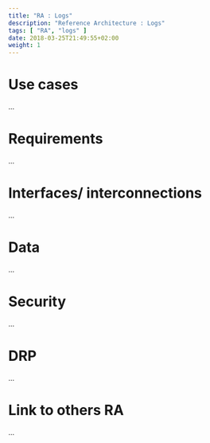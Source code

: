 ```yaml
---
title: "RA : Logs"
description: "Reference Architecture : Logs"
tags: [ "RA", "logs" ]
date: 2018-03-25T21:49:55+02:00
weight: 1
---
```

# Use cases

...

# Requirements

...

# Interfaces/ interconnections 

...

# Data

...

# Security 

...

# DRP

...

# Link to others RA 

...